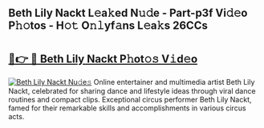 ## Beth Lily Nackt L𝚎a𝚔ed N𝚞𝚍e - Part-p3f Vi𝚍𝚎o P𝚑𝚘tos - H𝚘𝚝 O𝚗𝚕yf𝚊ns L𝚎a𝚔s 26CCs

# <h2><a href="http://kf9fk9.oniu.top/?m=Beth+Lily+Nackt">🔗👉 🔴 Beth Lily Nackt P𝚑ot𝚘𝚜 V𝚒d𝚎o</a></h2>

[![Beth Lily Nackt Nu𝚍e𝚜](https://i.imgur.com/0qMVB7G.gif)](http://kf9fk9.oniu.top/?m=Beth+Lily+Nackt)
Online entertainer and multimedia artist Beth Lily Nackt, celebrated for sharing dance and lifestyle ideas through viral dance routines and compact clips. Exceptional circus performer Beth Lily Nackt, famed for their remarkable skills and accomplishments in various circus acts.  
